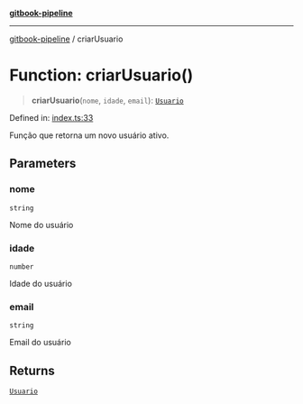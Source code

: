 [**gitbook-pipeline**](../README.md)

***

[gitbook-pipeline](../README.md) / criarUsuario

# Function: criarUsuario()

> **criarUsuario**(`nome`, `idade`, `email`): [`Usuario`](../interfaces/Usuario.md)

Defined in: [index.ts:33](https://bitbucket.org/blingsio/gitbook-pipeline/src/1d396875a121defee18e8c40f1c3ae0964960087/src/index.ts#lines-33)

Função que retorna um novo usuário ativo.

## Parameters

### nome

`string`

Nome do usuário

### idade

`number`

Idade do usuário

### email

`string`

Email do usuário

## Returns

[`Usuario`](../interfaces/Usuario.md)
